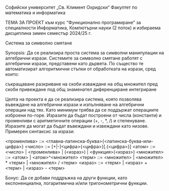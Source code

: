 
Софийски университет „Св. Климент Охридски“
Факултет по математика и информатика





ТЕМА ЗА ПРОЕКТ
към курс “Функционално програмиране”
за специалности Информатика, Компютърни науки (2 поток)
и избираема дисциплина
зимен семестър 2024/25 г.

Система за символно смятане

Synopsis: Да се реализира проста система за символни манипулации на алгебрични изрази.
Системите за символно смятане работят с алгебрични изрази, представени като дървета. По същество те автоматизират алгоритмични стъпки от обработката на изрази, сред които:


съкращаване
разкриване на скоби
изваждане на общ множител пред скоби
привеждане под общ знаменател
диференциране
интегриране

Целта на проекта е да се реализира система, която позволява въвеждане на алгебрични изрази и изпълняване на алгебрични операции над тях. Като минимум трябва да се поддържат операциите изброени по-горе. Изразите да бъдат построени от числа (константи) и променливи с аритметичните операции (+, -, *, /) и степенуване. Изразите да могат да бъдат въвеждани и извеждани като низове. Примерен синтаксис за изрази:

<променлива> ::= <главна-латинска-буква>{<латинска-буква-или-цифра>}
<число> ::= [+|-]<цифра>{<цифра>}[.{<цифра>}]
<атом> ::= <число> | <променлива> | (<израз>) | <функция>(<израз>)
<множител> ::= <атом> | <атом>^<множител>
<терм> ::= <множител> | <множител> * <терм> | <множител> / <терм>
<израз> ::= <терм> | <израз> + <терм> | <израз> - <терм>

Бонус: Да се добави поддръжка на други функции, като експоненциална, логаритмична и/или тригонометрични функции.
